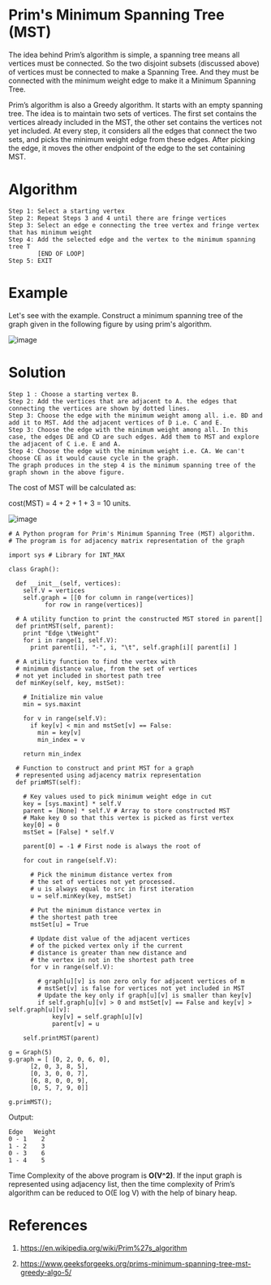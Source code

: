 # Prim's Minimum Spanning Tree (MST)

The idea behind Prim’s algorithm is simple, a spanning tree means all vertices must be connected. So the two disjoint subsets (discussed above) of vertices must be connected to make a Spanning Tree. And they must be connected with the minimum weight edge to make it a Minimum Spanning Tree.

Prim’s algorithm is also a Greedy algorithm. It starts with an empty spanning tree. The idea is to maintain two sets of vertices. 
The first set contains the vertices already included in the MST, the other set contains the vertices not yet included. 
At every step, it considers all the edges that connect the two sets, and picks the minimum weight edge from these edges. 
After picking the edge, it moves the other endpoint of the edge to the set containing MST. 

# Algorithm

    Step 1: Select a starting vertex
    Step 2: Repeat Steps 3 and 4 until there are fringe vertices
    Step 3: Select an edge e connecting the tree vertex and fringe vertex that has minimum weight
    Step 4: Add the selected edge and the vertex to the minimum spanning tree T
            [END OF LOOP]
    Step 5: EXIT

# Example

Let's see with the example. Construct a minimum spanning tree of the graph given in the following figure by using prim's algorithm.

![image](https://user-images.githubusercontent.com/66105257/136989202-be80ff20-941a-4cef-a459-9c3fadf25f7c.png)

# Solution

    Step 1 : Choose a starting vertex B.
    Step 2: Add the vertices that are adjacent to A. the edges that connecting the vertices are shown by dotted lines.
    Step 3: Choose the edge with the minimum weight among all. i.e. BD and add it to MST. Add the adjacent vertices of D i.e. C and E.
    Step 3: Choose the edge with the minimum weight among all. In this case, the edges DE and CD are such edges. Add them to MST and explore the adjacent of C i.e. E and A.
    Step 4: Choose the edge with the minimum weight i.e. CA. We can't choose CE as it would cause cycle in the graph.
    The graph produces in the step 4 is the minimum spanning tree of the graph shown in the above figure.

The cost of MST will be calculated as:

cost(MST) = 4 + 2 + 1 + 3 = 10 units.

![image](https://user-images.githubusercontent.com/66105257/136989353-9497527d-c785-4c91-835c-f475e932812a.png)


    # A Python program for Prim's Minimum Spanning Tree (MST) algorithm.
    # The program is for adjacency matrix representation of the graph

    import sys # Library for INT_MAX

    class Graph():

      def __init__(self, vertices):
        self.V = vertices
        self.graph = [[0 for column in range(vertices)]
              for row in range(vertices)]

      # A utility function to print the constructed MST stored in parent[]
      def printMST(self, parent):
        print "Edge \tWeight"
        for i in range(1, self.V):
          print parent[i], "-", i, "\t", self.graph[i][ parent[i] ]

      # A utility function to find the vertex with
      # minimum distance value, from the set of vertices
      # not yet included in shortest path tree
      def minKey(self, key, mstSet):

        # Initialize min value
        min = sys.maxint

        for v in range(self.V):
          if key[v] < min and mstSet[v] == False:
            min = key[v]
            min_index = v

        return min_index

      # Function to construct and print MST for a graph
      # represented using adjacency matrix representation
      def primMST(self):

        # Key values used to pick minimum weight edge in cut
        key = [sys.maxint] * self.V
        parent = [None] * self.V # Array to store constructed MST
        # Make key 0 so that this vertex is picked as first vertex
        key[0] = 0
        mstSet = [False] * self.V

        parent[0] = -1 # First node is always the root of

        for cout in range(self.V):

          # Pick the minimum distance vertex from
          # the set of vertices not yet processed.
          # u is always equal to src in first iteration
          u = self.minKey(key, mstSet)

          # Put the minimum distance vertex in
          # the shortest path tree
          mstSet[u] = True

          # Update dist value of the adjacent vertices
          # of the picked vertex only if the current
          # distance is greater than new distance and
          # the vertex in not in the shortest path tree
          for v in range(self.V):

            # graph[u][v] is non zero only for adjacent vertices of m
            # mstSet[v] is false for vertices not yet included in MST
            # Update the key only if graph[u][v] is smaller than key[v]
            if self.graph[u][v] > 0 and mstSet[v] == False and key[v] > self.graph[u][v]:
                key[v] = self.graph[u][v]
                parent[v] = u

        self.printMST(parent)

    g = Graph(5)
    g.graph = [ [0, 2, 0, 6, 0],
          [2, 0, 3, 8, 5],
          [0, 3, 0, 0, 7],
          [6, 8, 0, 0, 9],
          [0, 5, 7, 9, 0]]

    g.primMST();
   Output:

    Edge   Weight
    0 - 1    2
    1 - 2    3
    0 - 3    6
    1 - 4    5

Time Complexity of the above program is <b>O(V^2)</b>. If the input graph is represented using adjacency list, then the time complexity of Prim’s algorithm can be reduced to O(E log V) with the help of binary heap.


# References

1. https://en.wikipedia.org/wiki/Prim%27s_algorithm

2. https://www.geeksforgeeks.org/prims-minimum-spanning-tree-mst-greedy-algo-5/
